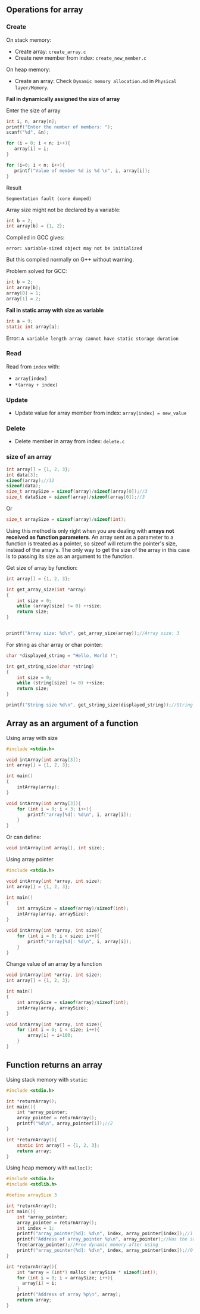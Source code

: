 ## Operations for array

### Create

On stack memory:

* Create array: ``create_array.c``
* Create new member from index: ``create_new_member.c``

On heap memory: 

* Create an array: Check ``Dynamic memory allocation.md`` in ``Physical layer/Memory``.

**Fail in dynamically assigned the size of array**

Enter the size of array

```c
int i, n, array[n];
printf("Enter the number of members: ");
scanf("%d", &n);

for (i = 0; i < n; i++){    
   array[i] = i;
}

for (i=0; i < n; i++){
   printf("Value of member %d is %d \n", i, array[i]);
}
```

Result

```
Segmentation fault (core dumped)
```

Array size might not be declared by a variable:

```c
int b = 2;
int array[b] = {1, 2};
```

Compiled in GCC gives:

```
error: variable-sized object may not be initialized
```

But this compiled normally on G++ without warning.

Problem solved for GCC:

```c
int b = 2;
int array[b];
array[0] = 1;
array[1] = 2;
```

**Fail in static array with size as variable**

```c
int a = 9;
static int array[a];
```
Error: ``A variable length array cannot have static storage duration``

### Read

Read from ``index`` with:

* ``array[index]``
* ``*(array + index)``

### Update

* Update value for array member from index: ``array[index] = new_value``

### Delete

* Delete member in array from index: ``delete.c`` 

### size of an array

```c
int array[] = {1, 2, 3};
int data[3];
sizeof(array);//12
sizeof(data);
size_t arraySize = sizeof(array)/sizeof(array[0]);//3
size_t dataSize = sizeof(array)/sizeof(array[0]);//3
```
Or
```c
size_t arraySize = sizeof(array)/sizeof(int);
```

Using this method is only right when you are dealing with **arrays not received as function parameters**. An array sent as a parameter to a function is treated as a pointer, so sizeof will return the pointer's size, instead of the array's. The only way to get the size of the array in this case is to passing its size as an argument to the function.

Get size of array by function:

```c
int array[] = {1, 2, 3};

int get_array_size(int *array)
{
    int size = 0;
    while (array[size] != 0) ++size;
    return size;
}


printf("Array size: %d\n", get_array_size(array));//Array size: 3
```

For string as char array or char pointer:

```c
char *displayed_string = "Hello, World !";

int get_string_size(char *string)
{
    int size = 0;
    while (string[size] != 0) ++size;
    return size;
}

printf("String size %d\n", get_string_size(displayed_string));//String size: 14
```

## Array as an argument of a function

Using array with size

```c
#include <stdio.h>

void intArray(int array[3]);
int array[] = {1, 2, 3};

int main()
{  
	intArray(array);
}

void intArray(int array[3]){
	for (int i = 0; i < 3; i++){
		printf("array[%d]: %d\n", i, array[i]);
	}
}
```

Or can define:

```c
void intArray(int array[], int size);
```

Using array pointer

```c
#include <stdio.h>

void intArray(int *array, int size);
int array[] = {1, 2, 3};

int main()
{  
	int arraySize = sizeof(array)/sizeof(int); 
	intArray(array, arraySize);
}

void intArray(int *array, int size){
	for (int i = 0; i < size; i++){
		printf("array[%d]: %d\n", i, array[i]);
	}
}
```

Change value of an array by a function
```c
void intArray(int *array, int size);
int array[] = {1, 2, 3};

int main()
{  
	int arraySize = sizeof(array)/sizeof(int); 
	intArray(array, arraySize);
}

void intArray(int *array, int size){
	for (int i = 0; i < size; i++){
		array[i] = i+100;
	}
}
```
## Function returns an array

Using stack memory with ``static``:

```c
#include <stdio.h>

int *returnArray();
int main(){
	int *array_pointer;
	array_pointer = returnArray();
	printf("%d\n", array_pointer[1]);//2
}

int *returnArray(){
	static int array[] = {1, 2, 3};
	return array;
}
```

Using heap memory with ``malloc()``:

```c
#include <stdio.h>
#include <stdlib.h>

#define arraySize 3

int *returnArray();
int main(){
	int *array_pointer;
	array_pointer = returnArray();
   	int index = 1;
	printf("array_pointer[%d]: %d\n", index, array_pointer[index]);//1
	printf("Address of array_pointer %p\n", array_pointer);//Has the same address with array inside returnArray()
	free(array_pointer);//Free dynamic memory after using
	printf("array_pointer[%d]: %d\n", index, array_pointer[index]);//0
}

int *returnArray(){
	int *array = (int*) malloc (arraySize * sizeof(int));
	for (int i = 0; i < arraySize; i++){
      array[i] = i;
	}
	printf("Address of array %p\n", array);
	return array;
}
```
